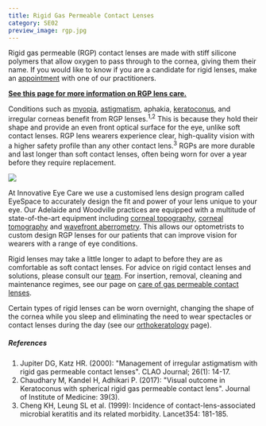 ```yaml
---
title: Rigid Gas Permeable Contact Lenses
category: SE02
preview_image: rgp.jpg
---
```

<div class="employee-heading">

<p>Rigid gas permeable (RGP) contact lenses are made with stiff silicone polymers that allow oxygen to pass through to the cornea, giving them their name. If you would like to know if you are a candidate for rigid lenses, make an <a href="/what-we-do/eye-exam">appointment</a> with one of our practitioners.</p>

**[See this page for more information on RGP lens care.](https://www.innovativeeyecare.com.au/patient-resources/care-of-gas-permeable-lenses/)**

</div>

Conditions such as [myopia](/what-we-do/myopia), [astigmatism](/what-we-do/astigmatism), aphakia, [keratoconus](/what-we-do/keratoconus), and irregular corneas benefit from RGP lenses.<sup>1,2</sup> This is because they hold their shape and provide an even front optical surface for the eye, unlike soft contact lenses. RGP lens wearers experience clear, high-quality vision with a higher safety profile than any other contact lens.<sup>3</sup> RGPs are more durable and last longer than soft contact lenses, often being worn for over a year before they require replacement.

![](/uploads/rgp-lenses.jpg)

At Innovative Eye Care we use a customised lens design program called EyeSpace to accurately design the fit and power of your lens unique to your eye. Our Adelaide and Woodville practices are equipped with a multitude of state-of-the-art equipment including [corneal topography](https://www.innovativeeyecare.com.au/what-we-do/corneal-topography), [corneal tomography](https://www.innovativeeyecare.com.au/what-we-do/corneal-tomography) and [wavefront aberrometry](https://www.innovativeeyecare.com.au/what-we-do/wavefront-aberrometry). This allows our optometrists to custom design RGP lenses for our patients that can improve vision for wearers with a range of eye conditions.

Rigid lenses may take a little longer to adapt to before they are as comfortable as soft contact lenses. For advice on rigid contact lenses and solutions, please consult our <a href="/what-we-do/eye-exam">team</a>. For insertion, removal, cleaning and maintenance regimes, see our page on [care of gas permeable contact lenses](/patient-resources/U3l2xwEAADQADBFJ/care-of-gas-permeable-lenses).

Certain types of rigid lenses can be worn overnight, changing the shape of the cornea while you sleep and eliminating the need to wear spectacles or contact lenses during the day (see our [orthokeratology](/what-we-do/orthokeratology-corneal-reshaping) page).

##### References

1. Jupiter DG, Katz HR. (2000): "Management of irregular astigmatism with rigid gas permeable contact lenses". CLAO Journal; 26(1): 14-17. 
2. Chaudhary M, Kandel H, Adhikari P. (2017): "Visual outcome in Keratoconus with spherical rigid gas permeable contact lens". Journal of Institute of Medicine: 39(3).      
3. Cheng KH, Leung SL et al. (1999): Incidence of contact-lens-associated microbial keratitis and its related morbidity. Lancet354: 181-185.